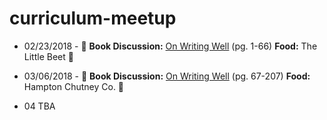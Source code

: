 # curriculum-meetup

- 02/23/2018 - 📖 **Book Discussion:** [On Writing Well](https://www.goodreads.com/book/show/53343.On_Writing_Well) (pg. 1-66) **Food:** The Little Beet 🥗

- 03/06/2018 - 📖 **Book Discussion:** [On Writing Well](https://www.goodreads.com/book/show/53343.On_Writing_Well) (pg. 67-207) **Food:** Hampton Chutney Co. 🌯

- 04 TBA
